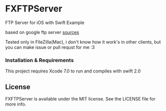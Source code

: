 # FXFTPServer
FTP Server for iOS with Swift Example

based on google ftp server [sources](https://code.google.com/archive/p/ios-ftp-server/)

Tested only in FileZilla(Mac), i don't know how it work's in other clients, but you can make issue or pull requst for me :3

### Installation & Requirements

This project requires Xcode 7.0 to run and compiles with swift 2.0

## License
FXFTPServer is available under the MIT license. See the LICENSE file for more info.
